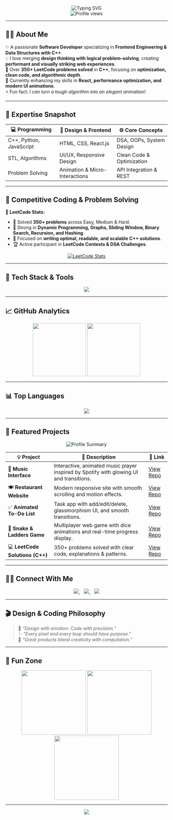<!-- 🌟 PROFILE HEADER -->
<div align="center">
  <img src="https://readme-typing-svg.herokuapp.com?font=Fira+Code&weight=700&size=30&pause=1000&color=00F5FF&center=true&vCenter=true&width=900&lines=Hey+👋,+I'm+Dega+Sumanth;Full-Stack+Developer+%26+Problem+Solver;Frontend+Engineer+%7C+C%2B%2B+DSA+Enthusiast;Crafting+Beautiful+%26+Intelligent+Digital+Experiences!+🚀" alt="Typing SVG" />
  <br/>
  <img src="https://komarev.com/ghpvc/?username=suman319dega&label=Profile+Views&color=00f5ff&style=for-the-badge" alt="Profile views" />
</div>

---

## 👨‍💻 About Me  
✨ A passionate **Software Developer** specializing in **Frontend Engineering & Data Structures with C++**.  
💡 I love merging **design thinking with logical problem-solving**, creating **performant and visually striking web experiences**.  
🧠 Over **350+ LeetCode problems solved** in **C++**, focusing on **optimization, clean code, and algorithmic depth**.  
🎯 Currently enhancing my skills in **React, performance optimization, and modern UI animations**.  
⚡ Fun fact: *I can turn a tough algorithm into an elegant animation!*  

---

## 🧩 Expertise Snapshot
<div align="center">

| 💻 Programming | 🎨 Design & Frontend | ⚙️ Core Concepts |
|----------------|----------------------|------------------|
| C++, Python, JavaScript | HTML, CSS, React.js | DSA, OOPs, System Design |
| STL, Algorithms | UI/UX, Responsive Design | Clean Code & Optimization |
| Problem Solving | Animation & Micro-Interactions | API Integration & REST |

</div>

---

## 🧠 Competitive Coding & Problem Solving  

🚀 **LeetCode Stats:**  
- 🧩 Solved **350+ problems** across Easy, Medium & Hard.  
- 💪 Strong in **Dynamic Programming, Graphs, Sliding Window, Binary Search, Recursion, and Hashing**.  
- 🧠 Focused on **writing optimal, readable, and scalable C++ solutions**.  
- 🏆 Active participant in **LeetCode Contests & DSA Challenges**.

<div align="center">
  <a href="https://leetcode.com/u/degasumanth/">
    <img src="https://leetcard.jacoblin.cool/degasumanth?theme=dark&font=Fira%20Code&ext=heatmap" alt="LeetCode Stats" />
  </a>
</div>

---

## 🧰 Tech Stack & Tools
<p align="center">
  <img src="https://skillicons.dev/icons?i=cpp,python,html,css,js,react,git,github,vscode,figma" />
</p>

---

## 📈 GitHub Analytics
<div align="center">
  <img src="https://github-readme-stats.vercel.app/api?username=suman319dega&show_icons=true&theme=radical&hide_border=true&border_radius=15&count_private=true" height="165px"/>
  <img src="https://github-readme-streak-stats.herokuapp.com?user=suman319dega&theme=radical&hide_border=true&border_radius=15" height="165px"/>
</div>

---

## 📊 Top Languages
<p align="center">
  <img src="https://github-readme-stats.vercel.app/api/top-langs/?username=suman319dega&layout=compact&theme=radical&hide_border=true&border_radius=15" />
</p>

---

## 🚀 Featured Projects  
<div align="center">
  <img src="https://github-profile-summary-cards.vercel.app/api/cards/profile-details?username=suman319dega&theme=radical" alt="Profile Summary"/>
</div>

| 💡 Project | 🧾 Description | 🔗 Link |
|-------------|----------------|----------|
| 🎵 **Music Interface** | Interactive, animated music player inspired by Spotify with glowing UI and transitions. | [View Repo](https://github.com/suman319dega/Music_interface) |
| 🍽️ **Restaurant Website** | Modern responsive site with smooth scrolling and motion effects. | [View Repo](https://github.com/suman319dega/Resturant-_Website) |
| ✅ **Animated To-Do List** | Task app with add/edit/delete, glassmorphism UI, and smooth transitions. | [View Repo](https://github.com/suman319dega/My_TO_DO_LIST) |
| 🐍 **Snake & Ladders Game** | Multiplayer web game with dice animations and real-time progress display. | [View Repo](https://github.com/suman319dega/GAME_APPLICATION) |
| 💻 **LeetCode Solutions (C++)** | 350+ problems solved with clear code, explanations & patterns. | [View Repo](https://github.com/suman319dega/Leetcode) |

---

## 🧑‍💼 Connect With Me
<p align="center">
  <a href="https://www.linkedin.com/in/sumanth-dega-41a898291" target="_blank">
    <img src="https://img.shields.io/badge/LinkedIn-0A66C2?style=for-the-badge&logo=linkedin&logoColor=white"/>
  </a>
  &nbsp;&nbsp;
  <a href="https://leetcode.com/u/degasumanth/" target="_blank">
    <img src="https://img.shields.io/badge/LeetCode-F89F1B?style=for-the-badge&logo=leetcode&logoColor=white"/>
  </a>
  &nbsp;&nbsp;
  <a href="https://github.com/suman319dega" target="_blank">
    <img src="https://img.shields.io/badge/GitHub-100000?style=for-the-badge&logo=github&logoColor=white"/>
  </a>
</p>

---

## 🎬 Design & Coding Philosophy  
> 💬 *“Design with emotion. Code with precision.”*  
> ✨ *“Every pixel and every loop should have purpose.”*  
> 🚀 *“Great products blend creativity with computation.”*  

---

## 🎉 Fun Zone  
<p align="center">
  <img src="https://media.giphy.com/media/26tn33aiTi1jkl6H6/giphy.gif" width="200"/>
  <img src="https://media.giphy.com/media/l41YtZOb9EUABnuqA/giphy.gif" width="200"/>
  <img src="https://media.giphy.com/media/coxQHKASG60HrHtvkt/giphy.gif" width="200"/>
</p>

---

<div align="center">
  <img src="https://readme-typing-svg.herokuapp.com?font=Poppins&size=22&duration=3000&pause=1000&color=00F5FF&center=true&vCenter=true&width=700&lines=Thanks+for+stopping+by!+💙;Let's+build+something+amazing+together!+🚀" />
</div>
